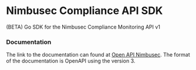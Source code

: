 # Nimbusec Compliance API SDK

(BETA) Go SDK for the Nimbusec Compliance Monitoring API v1

### Documentation

The link to the documentation can found at [Open API Nimbusec](https://openapi.nimbusec.com/?urls.primaryName=Nimbusec%20Compliance%20API%20v1). The format of the documentation
is OpenAPI using the version 3.